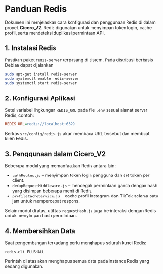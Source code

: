 # Panduan Redis

Dokumen ini menjelaskan cara konfigurasi dan penggunaan Redis di dalam proyek **Cicero_V2**. Redis digunakan untuk menyimpan token login, cache profil, serta mendeteksi duplikasi permintaan API.

## 1. Instalasi Redis

Pastikan paket `redis-server` terpasang di sistem. Pada distribusi berbasis Debian dapat dijalankan:

```bash
sudo apt-get install redis-server
sudo systemctl enable redis-server
sudo systemctl start redis-server
```

## 2. Konfigurasi Aplikasi

Setel variabel lingkungan `REDIS_URL` pada file `.env` sesuai alamat server Redis, contoh:

```ini
REDIS_URL=redis://localhost:6379
```

Berkas `src/config/redis.js` akan membaca URL tersebut dan membuat klien Redis.

## 3. Penggunaan dalam Cicero_V2

Beberapa modul yang memanfaatkan Redis antara lain:

- `authRoutes.js` – menyimpan token login pengguna dan set token per client.
- `dedupRequestMiddleware.js` – mencegah permintaan ganda dengan hash yang disimpan beberapa menit di Redis.
- `profileCacheService.js` – cache profil Instagram dan TikTok selama satu jam untuk mempercepat respons.

Selain modul di atas, utilitas `requestHash.js` juga berinteraksi dengan Redis untuk menyimpan hash permintaan.

## 4. Membersihkan Data

Saat pengembangan terkadang perlu menghapus seluruh kunci Redis:

```bash
redis-cli FLUSHALL
```

Perintah di atas akan menghapus semua data pada instance Redis yang sedang digunakan.
